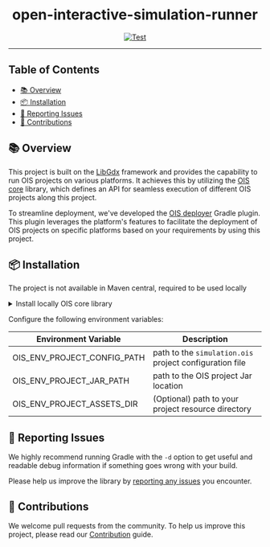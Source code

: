 <div align="center">

# open-interactive-simulation-runner

[![Test](https://github.com/attiasas/open-interactive-simulation-runner/actions/workflows/test.yml/badge.svg)](https://github.com/attiasas/open-interactive-simulation-runner/actions/workflows/test.yml?branch=master)

</div>

---

## Table of Contents
- [📚 Overview](#-overview)
- [📦 Installation](#-installation)
- [🐞 Reporting Issues](#-reporting-issues)
- [🤝 Contributions](#-contributions)

## 📚 Overview

This project is built on the [LibGdx](https://libgdx.com/) framework and provides the capability to run OIS projects on various platforms. It achieves this by utilizing the [OIS core](https://github.com/attiasas/open-interactive-simulation-core) library, which defines an API for seamless execution of different OIS projects along this project.

To streamline deployment, we've developed the [OIS deployer](https://github.com/attiasas/open-interactive-simulation-deployer) Gradle plugin. This plugin leverages the platform's features to facilitate the deployment of OIS projects on specific platforms based on your requirements by using this project.

## 📦 Installation

The project is not available in Maven central, required to be used locally

<details>

---
<summary>Install locally OIS core library</summary>

1. Clone the [core library](https://github.com/attiasas/open-interactive-simulation-core)
    ```bash
     git clone https://github.com/attiasas/open-interactive-simulation-core.git
   ```
2. Navigate to the cloned directory and publish the library to maven local
   ```bash
    ./gradlew publishToMavenLocal
   ```

---
</details>

Configure the following environment variables:

| Environment Variable | Description                                             |
|----------------------|---------------------------------------------------------|
| OIS_ENV_PROJECT_CONFIG_PATH | path to the `simulation.ois` project configuration file |
| OIS_ENV_PROJECT_JAR_PATH | path to the OIS project Jar location                    |
| OIS_ENV_PROJECT_ASSETS_DIR | (Optional) path to your project resource directory      |


## 🐞 Reporting Issues

We highly recommend running Gradle with the ```-d```
option to get useful and readable debug information if something goes wrong with your build.

Please help us improve the library
by [reporting any issues](https://github.com/jfrog/artifactory-gradle-plugin/issues/new/choose) you encounter.

## 🤝 Contributions

We welcome pull requests from the community. To help us improve this project, please read
our [Contribution](./CONTRIBUTING.md#-guidelines) guide.